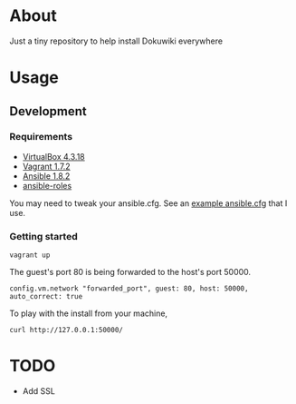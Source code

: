 # About

Just a tiny repository to help install Dokuwiki everywhere

# Usage

## Development

### Requirements

* [VirtualBox 4.3.18](http://download.virtualbox.org/virtualbox/4.3.18/)
* [Vagrant 1.7.2](http://www.vagrantup.com/download-archive/v1.7.2.html)
* [Ansible 1.8.2](http://releases.ansible.com/ansible/)
* [ansible-roles](http://github.com/ryankanno/ansible-roles/)

You may need to tweak your ansible.cfg.  See an [example ansible.cfg](https://github.com/ryankanno/ansible-dokuwiki/blob/master/ansible.cfg.example)
that I use.

### Getting started

`vagrant up`

The guest's port 80 is being forwarded to the host's port 50000.

    config.vm.network "forwarded_port", guest: 80, host: 50000, auto_correct: true

To play with the install from your machine,

`curl http://127.0.0.1:50000/`

# TODO

* Add SSL
